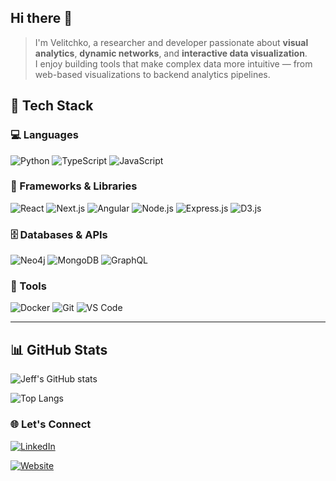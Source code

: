 ## Hi there 👋
> I'm Velitchko, a researcher and developer passionate about **visual analytics**, **dynamic networks**, and **interactive data visualization**.   
> I enjoy building tools that make complex data more intuitive — from web-based visualizations to backend analytics pipelines.  

## 🚀 Tech Stack

### 💻 Languages
![Python](https://img.shields.io/badge/Python-3776AB?style=for-the-badge&logo=python&logoColor=white)
![TypeScript](https://img.shields.io/badge/TypeScript-3178C6?style=for-the-badge&logo=typescript&logoColor=white)
![JavaScript](https://img.shields.io/badge/JavaScript-F7DF1E?style=for-the-badge&logo=javascript&logoColor=black)

### 🧩 Frameworks & Libraries
![React](https://img.shields.io/badge/React-20232A?style=for-the-badge&logo=react&logoColor=61DAFB)
![Next.js](https://img.shields.io/badge/Next.js-000000?style=for-the-badge&logo=nextdotjs&logoColor=white)
![Angular](https://img.shields.io/badge/Angular-DD0031?style=for-the-badge&logo=angular&logoColor=white)
![Node.js](https://img.shields.io/badge/Node.js-339933?style=for-the-badge&logo=nodedotjs&logoColor=white)
![Express.js](https://img.shields.io/badge/Express.js-404D59?style=for-the-badge)
![D3.js](https://img.shields.io/badge/D3.js-F9A03C?style=for-the-badge&logo=d3dotjs&logoColor=white)

### 🗄️ Databases & APIs
![Neo4j](https://img.shields.io/badge/Neo4j-008CC1?style=for-the-badge&logo=neo4j&logoColor=white)
![MongoDB](https://img.shields.io/badge/MongoDB-47A248?style=for-the-badge&logo=mongodb&logoColor=white)
![GraphQL](https://img.shields.io/badge/GraphQL-E10098?style=for-the-badge&logo=graphql&logoColor=white)

### 🧰 Tools
![Docker](https://img.shields.io/badge/Docker-2496ED?style=for-the-badge&logo=docker&logoColor=white)
![Git](https://img.shields.io/badge/Git-F05032?style=for-the-badge&logo=git&logoColor=white)
![VS Code](https://img.shields.io/badge/VS%20Code-007ACC?style=for-the-badge&logo=visualstudiocode&logoColor=white)

---

## 📊 GitHub Stats

![Jeff's GitHub stats](https://github-readme-stats.vercel.app/api?username=velitchko&show_icons=true&theme=radical)

![Top Langs](https://github-readme-stats.vercel.app/api/top-langs/?username=velitchko&layout=compact&theme=radical)


### 🌐 Let's Connect
[![LinkedIn](https://img.shields.io/badge/LinkedIn-0A66C2?style=for-the-badge&logo=linkedin&logoColor=white)](https://www.linkedin.com/in/velitchko-filipov/)

[![Website](https://img.shields.io/badge/Portfolio-000000?style=for-the-badge&logo=About.me&logoColor=white)](https://velitchko.github.io)


